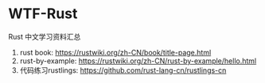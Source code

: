 # WTF-Rust
Rust 中文学习资料汇总

1. rust book: https://rustwiki.org/zh-CN/book/title-page.html
2. rust-by-example: https://rustwiki.org/zh-CN/rust-by-example/hello.html
3. 代码练习rustlings: https://github.com/rust-lang-cn/rustlings-cn
